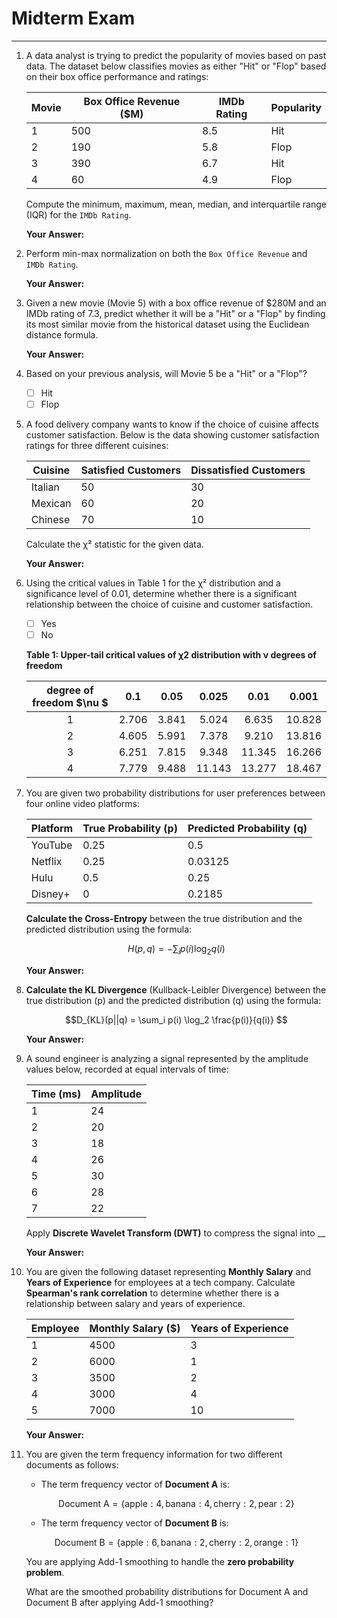 # Midterm Exam

---

1. A data analyst is trying to predict the popularity of movies based on past data. The dataset below classifies movies as either "Hit" or "Flop" based on their box office performance and ratings:

   | Movie | Box Office Revenue ($M) | IMDb Rating | Popularity |
   | ----- | ----------------------- | ----------- | ---------- |
   | 1     | 500                     | 8.5         | Hit        |
   | 2     | 190                     | 5.8         | Flop       |
   | 3     | 390                     | 6.7         | Hit        |
   | 4     | 60                      | 4.9         | Flop       |

   Compute the minimum, maximum, mean, median, and interquartile range (IQR) for the `IMDb Rating`.

   **Your Answer:**

2. Perform min-max normalization on both the `Box Office Revenue` and `IMDb Rating`.

   **Your Answer:**

3. Given a new movie (Movie 5) with a box office revenue of \$280M and an IMDb rating of 7.3, predict whether it will be a "Hit" or a "Flop" by finding its most similar movie from the historical dataset using the Euclidean distance formula.

   **Your Answer:**

4. Based on your previous analysis, will Movie 5 be a "Hit" or a "Flop"?

   - [ ] Hit
   - [ ] Flop

5. A food delivery company wants to know if the choice of cuisine affects customer satisfaction. Below is the data showing customer satisfaction ratings for three different cuisines:

   | Cuisine | Satisfied Customers | Dissatisfied Customers |
   | ------- | ------------------- | ---------------------- |
   | Italian | 50                  | 30                     |
   | Mexican | 60                  | 20                     |
   | Chinese | 70                  | 10                     |

   Calculate the χ² statistic for the given data.

   **Your Answer:**

6. Using the critical values in Table 1 for the χ² distribution and a significance level of 0.01, determine whether there is a significant relationship between the choice of cuisine and customer satisfaction.

   - [ ] Yes
   - [ ] No

   **Table 1: Upper-tail critical values of χ2 distribution with ν degrees of freedom**

   | **degree of freedom $\nu $** | **0.1** | **0.05** | **0.025** | **0.01** | **0.001** |
   | :-: | :-: | :-: | :-: | :-: | :-: |
   | 1 | 2.706 | 3.841 | 5.024 | 6.635 | 10.828 |
   | 2 | 4.605 | 5.991 | 7.378 | 9.210 | 13.816 |
   | 3 | 6.251 | 7.815 | 9.348 | 11.345 | 16.266 |
   | 4 | 7.779 | 9.488 | 11.143 | 13.277 | 18.467 |

7. You are given two probability distributions for user preferences between four online video platforms:

   | Platform | True Probability (p) | Predicted Probability (q) |
   | -------- | -------------------- | ------------------------- |
   | YouTube  | 0.25                 | 0.5                       |
   | Netflix  | 0.25                 | 0.03125                   |
   | Hulu     | 0.5                  | 0.25                      |
   | Disney+  | 0                    | 0.2185                    |

   **Calculate the Cross-Entropy** between the true distribution and the predicted distribution using the formula:

   $$H(p, q) = - \sum_i p(i) \log_2 q(i)$$

   **Your Answer:**

8. **Calculate the KL Divergence** (Kullback-Leibler Divergence) between the true distribution \(p\) and the predicted distribution \(q\) using the formula:

   $$D_{KL}(p||q) = \sum_i p(i) \log_2 \frac{p(i)}{q(i)} $$

   **Your Answer:**

9. A sound engineer is analyzing a signal represented by the amplitude values below, recorded at equal intervals of time:

   | Time (ms) | Amplitude |
   | --------- | --------- |
   | 1         | 24        |
   | 2         | 20        |
   | 3         | 18        |
   | 4         | 26        |
   | 5         | 30        |
   | 6         | 28        |
   | 7         | 22        |

   Apply **Discrete Wavelet Transform (DWT)** to compress the signal into \_\_

   **Your Answer:**

10. You are given the following dataset representing **Monthly Salary** and **Years of Experience** for employees at a tech company. Calculate **Spearman's rank correlation** to determine whether there is a relationship between salary and years of experience.

    | Employee | Monthly Salary (\$) | Years of Experience |
    | -------- | ------------------- | ------------------- |
    | 1        | 4500                | 3                   |
    | 2        | 6000                | 1                   |
    | 3        | 3500                | 2                   |
    | 4        | 3000                | 4                   |
    | 5        | 7000                | 10                  |

    **Your Answer:**

11. You are given the term frequency information for two different documents as follows:

    - The term frequency vector of **Document A** is:

    $$
    \text{Document A} = \{\text{apple}: 4, \text{banana}: 4, \text{cherry}: 2, \text{pear}: 2\}
    $$

    - The term frequency vector of **Document B** is:

    $$
    \text{Document B} = \{\text{apple}: 6, \text{banana}: 2, \text{cherry}: 2, \text{orange}: 1\}
    $$

    You are applying Add-1 smoothing to handle the **zero probability problem**.

    What are the smoothed probability distributions for Document A and Document B after applying Add-1 smoothing?
